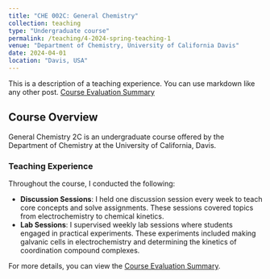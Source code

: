 ```yaml
---
title: "CHE 002C: General Chemistry"
collection: teaching
type: "Undergraduate course"
permalink: /teaching/4-2024-spring-teaching-1
venue: "Department of Chemistry, University of California Davis"
date: 2024-04-01
location: "Davis, USA"
---
```


This is a description of a teaching experience. You can use markdown like any other post. <a href="/files/che002c_spring_2024.pdf" target="_blank"><span style="font-size: 100%;">Course Evaluation Summary</span></a>

## Course Overview

General Chemistry 2C is an undergraduate course offered by the Department of Chemistry at the University of California, Davis.

### Teaching Experience

Throughout the course, I conducted the following:

- **Discussion Sessions**: I held one discussion session every week to teach core concepts and solve assignments. These sessions covered topics from electrochemistry to chemical kinetics.
- **Lab Sessions**: I supervised weekly lab sessions where students engaged in practical experiments. These experiments included making galvanic cells in electrochemistry and determining the kinetics of coordination compound complexes.

For more details, you can view the [Course Evaluation Summary](/files/che002c_spring_2024.pdf).


